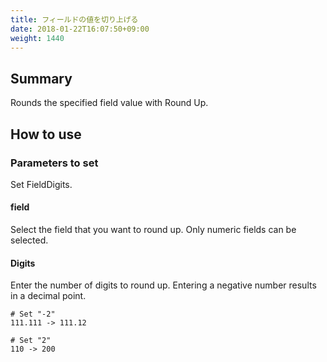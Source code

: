 ```yaml
---
title: フィールドの値を切り上げる
date: 2018-01-22T16:07:50+09:00
weight: 1440
---
```

## Summary

Rounds the specified field value with Round Up.

## How to use

### Parameters to set

Set FieldDigits.

#### field

Select the field that you want to round up. Only numeric fields can be selected.

#### Digits

Enter the number of digits to round up. Entering a negative number results in a decimal point.

```
# Set "-2"
111.111 -> 111.12

# Set "2"
110 -> 200
```
